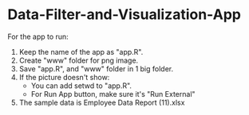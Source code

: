 # Data-Filter-and-Visualization-App

For the app to run:
1. Keep the name of the app as "app.R".
2. Create "www" folder for png image.
3. Save "app.R", and "www" folder in 1 big folder.
4. If the picture doesn't show:
   - You can add setwd to "app.R".
   - For Run App button, make sure it's "Run External"
5. The sample data is Employee Data Report (11).xlsx
